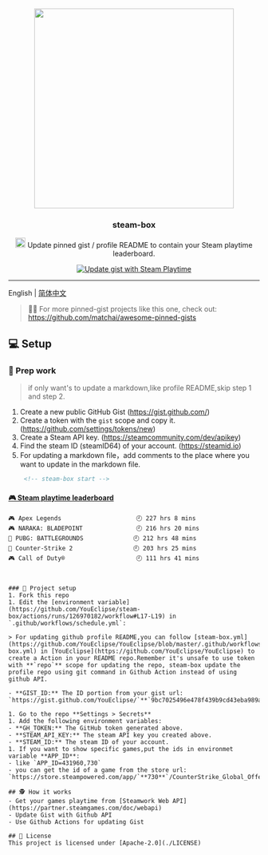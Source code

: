 #


<p align="center">
  <img width="400" src="https://user-images.githubusercontent.com/8252317/83985151-9e8eaf00-a96a-11ea-9b3c-b654dc9bee2f.png">
  <h3 align="center">steam-box</h3>
  <p align="center"><img width="20" height="20" src="https://store.steampowered.com/favicon.ico"></img>  Update  pinned gist / profile README to contain your Steam playtime leaderboard. </p>
  
   <p align="center">
    <a href="https://github.com/YouEclipse/steam-box/workflows/Update%20gist%20with%20Steam%20Playtime/badge.svg"><img src="https://github.com/YouEclipse/steam-box/workflows/Update%20gist%20with%20Steam%20Playtime/badge.svg" alt="Update gist with Steam Playtime"></a>
  </p>
</p>


---
English | [简体中文](./README_zh.md)

> 📌✨ For more pinned-gist projects like this one, check out: https://github.com/matchai/awesome-pinned-gists


## 💻 Setup

### 🎒 Prep work
> if only want's to update a markdown,like profile README,skip step 1 and step 2.
1. Create a new public GitHub Gist (https://gist.github.com/)
1. Create a token with the `gist` scope and copy it. (https://github.com/settings/tokens/new)
1. Create a Steam  API key. (https://steamcommunity.com/dev/apikey)
1. Find the steam ID (steamID64) of your account. (https://steamid.io)
1. For updating a markdown file，add comments to the place where you want to update in the markdown file.
   ```markdown
    <!-- steam-box start -->
#### <a href="https://gist.github.com/2d6d5314d13fe2e682b7d92674492e84" target="_blank">🎮 Steam playtime leaderboard</a>
```text
🎮 Apex Legends                     🕘 227 hrs 8 mins
🎮 NARAKA: BLADEPOINT               🕘 216 hrs 20 mins
🍳 PUBG: BATTLEGROUNDS              🕘 212 hrs 48 mins
🔫 Counter-Strike 2                 🕘 203 hrs 25 mins
🎮 Call of Duty®                    🕘 111 hrs 41 mins
```
<!-- Powered by https://github.com/YouEclipse/steam-box . -->
<!-- steam-box end -->
    
   ```


### 🚀 Project setup
1. Fork this repo
1. Edit the [environment variable](https://github.com/YouEclipse/steam-box/actions/runs/126970182/workflow#L17-L19) in `.github/workflows/schedule.yml`:

> For updating github profile README,you can follow [steam-box.yml](https://github.com/YouEclipse/YouEclipse/blob/master/.github/workflows/steam-box.yml) in [YouEclipse](https://github.com/YouEclipse/YouEclipse) to create a Action in your README repo.Remember it's unsafe to use token with **`repo`** scope for updating the repo, steam-box update the profile repo using git command in Github Action instead of using github API.

   - **GIST_ID:** The ID portion from your gist url: `https://gist.github.com/YouEclipse/`**`9bc7025496e478f439b9cd43eba989a4`**.

1. Go to the repo **Settings > Secrets**
1. Add the following environment variables:
   - **GH_TOKEN:** The GitHub token generated above.
   - **STEAM_API_KEY:** The steam API key you created above. 
   - **STEAM_ID:** The steam ID of your account. 
1. If you want to show specific games,put the ids in environmet variable **APP_ID**:
   - like `APP_ID=431960,730`
   - you can get the id of a game from the store url: `https://store.steampowered.com/app/`**730**`/CounterStrike_Global_Offensive/`

## 🕵️ How it works
- Get your games playtime from [Steamwork Web API](https://partner.steamgames.com/doc/webapi) 
- Update Gist with Github API 
- Use Github Actions for updating Gist  

## 📄 License
This project is licensed under [Apache-2.0](./LICENSE)
